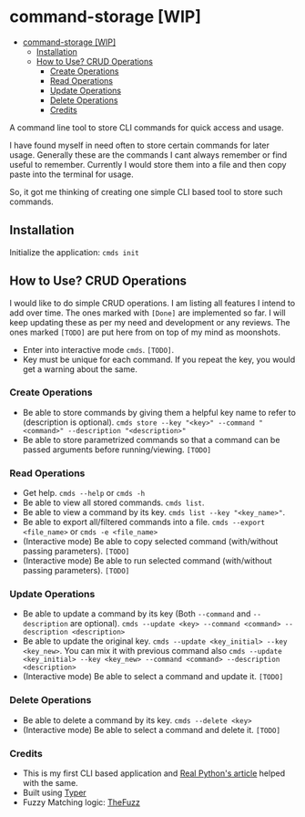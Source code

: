 # command-storage [WIP]

- [command-storage \[WIP\]](#command-storage-wip)
  - [Installation](#installation)
  - [How to Use? CRUD Operations](#how-to-use-crud-operations)
    - [Create Operations](#create-operations)
    - [Read Operations](#read-operations)
    - [Update Operations](#update-operations)
    - [Delete Operations](#delete-operations)
    - [Credits](#credits)

A command line tool to store CLI commands for quick access and usage.

I have found myself in need often to store certain commands for later usage. Generally
these are the commands I cant always remember or find useful to remember. Currently I
would store them into a file and then copy paste into the terminal for usage.

So, it got me thinking of creating one simple CLI based tool to store such commands.

## Installation

Initialize the application: `cmds init`

## How to Use? CRUD Operations

I would like to do simple CRUD operations. I am listing all features I intend to add
over time. The ones marked with `[Done]` are implemented so far. I will keep updating
these as per my need and development or any reviews. The ones marked `[TODO]` are put
here from on top of my mind as moonshots.

- Enter into interactive mode `cmds`. `[TODO]`.
- Key must be unique for each command. If you repeat the key, you would get a warning
  about the same.

### Create Operations

- Be able to store commands by giving them a helpful key name to refer to (description
  is optional). `cmds store --key "<key>" --command "<command>" --description
  "<description>"`
- Be able to store parametrized commands so that a command can be passed arguments
  before running/viewing. `[TODO]`

### Read Operations

- Get help. `cmds --help` or `cmds -h`
- Be able to view all stored commands. `cmds list`.
- Be able to view a command by its key. `cmds list --key "<key_name>"`.
- Be able to export all/filtered commands into a file. `cmds --export <file_name>` or
  `cmds -e <file_name>`
- (Interactive mode) Be able to copy selected command (with/without passing parameters).
  `[TODO]`
- (Interactive mode) Be able to run selected command (with/without passing parameters).
  `[TODO]`

### Update Operations

- Be able to update a command by its key (Both `--command` and `--description` are
  optional). `cmds --update <key> --command <command> --description <description>`
- Be able to update the original key. `cmds --update <key_initial> --key <key_new>`. You
  can mix it with previous command also `cmds --update <key_initial> --key <key_new>
  --command <command> --description <description>`
- (Interactive mode) Be able to select a command and update it. `[TODO]`

### Delete Operations

- Be able to delete a command by its key. `cmds --delete <key>`
- (Interactive mode) Be able to select a command and delete it. `[TODO]`

### Credits

- This is my first CLI based application and [Real Python's article](https://realpython.com/python-typer-cli/) helped with the same.
- Built using [Typer](https://typer.tiangolo.com/)
- Fuzzy Matching logic: [TheFuzz](https://github.com/seatgeek/thefuzz)
